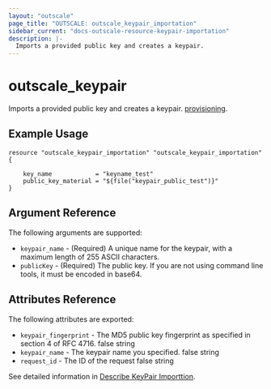 ```yaml
---
layout: "outscale"
page_title: "OUTSCALE: outscale_keypair_importation"
sidebar_current: "docs-outscale-resource-keypair-importation"
description: |-
  Imports a provided public key and creates a keypair.
---
```


# outscale_keypair

Imports a provided public key and creates a keypair. [provisioning](/docs/provisioners/index.html).

## Example Usage

```hcl
resource "outscale_keypair_importation" "outscale_keypair_importation" {

    key_name            = "keyname_test"
    public_key_material = "${file("keypair_public_test")}"
}
```

## Argument Reference

The following arguments are supported:

* `keypair_name` - (Required)	A unique name for the keypair, with a maximum length of 255 ASCII characters.
* `publicKey` - (Required)	The public key. If you are not using command line tools, it must be encoded in base64.



## Attributes Reference

The following attributes are exported:

* `keypair_fingerprint` -	The MD5 public key fingerprint as specified in section 4 of RFC 4716.	false	string
* `keypair_name` -	The keypair name you specified.	false	string
* `request_id` -	The ID of the request	false	string

See detailed information in [Describe KeyPair Importtion](http://docs.outscale.com/api_fcu/operations/Action_ImportKeyPair_get.html#_api_fcu-action_importkeypair_get).
